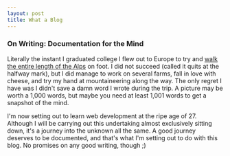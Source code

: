 ```yaml
---
layout: post
title: What a Blog
---
```


### On Writing: Documentation for the Mind

Literally the instant I graduated college I flew out to Europe to try and [walk the entire length of the Alps](http://via-alpina.org/) on foot. I did not succeed (called it quits at the halfway mark), but I did manage to work on several farms, fall in love with cheese, and try my hand at mountaineering along the way. The only regret I have was I didn't save a damn word I wrote during the trip. A picture may be worth a 1,000 words, but maybe you need at least 1,001 words to get a snapshot of the mind.

I'm now setting out to learn web development at the ripe age of 27. Although I will be carrying out this undertaking almost exclusively sitting down, it's a journey into the unknown all the same. A good journey deserves to be documented, and that's what I'm setting out to do with this blog. No promises on any good writing, though ;)